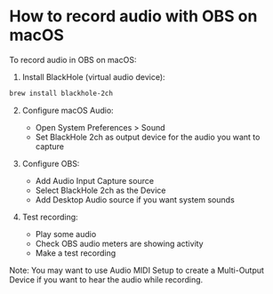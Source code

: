 # How to record audio with OBS on macOS

To record audio in OBS on macOS:

1. Install BlackHole (virtual audio device):
```bash
brew install blackhole-2ch
```

2. Configure macOS Audio:
   - Open System Preferences > Sound
   - Set BlackHole 2ch as output device for the audio you want to capture

3. Configure OBS:
   - Add Audio Input Capture source
   - Select BlackHole 2ch as the Device
   - Add Desktop Audio source if you want system sounds

4. Test recording:
   - Play some audio
   - Check OBS audio meters are showing activity
   - Make a test recording

Note: You may want to use Audio MIDI Setup to create a Multi-Output Device if you want to hear the audio while recording.
